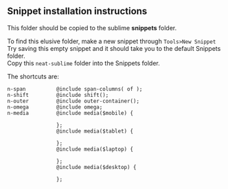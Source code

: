 ## Snippet installation instructions

This folder should be copied to the sublime **snippets** folder.

To find this elusive folder, make a new snippet through `Tools>New Snippet  `
Try saving this empty snippet and it should take you to the default Snippets folder.  
Copy this `neat-sublime` folder into the Snippets folder.

The shortcuts are:
```
n-span          @include span-columns( of );  
n-shift         @include shift();  
n-outer         @include outer-container();  
n-omega         @include omega;  
n-media         @include media($mobile) {
                    
                };
                @include media($tablet) {
                    
                };
                @include media($laptop) {
                    
                };
                @include media($desktop) {
                    
                };
```
